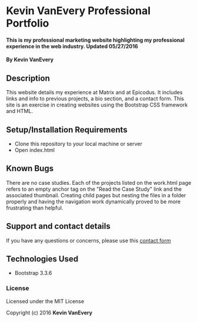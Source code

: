 # Kevin VanEvery Professional Portfolio

#### This is my professional marketing website highlighting my professional experience in the web industry. Updated 05/27/2016

#### By Kevin VanEvery

## Description

This website details my experience at Matrix and at Epicodus.  It includes links and info to previous projects, a bio section, and a contact form.  This site is an exercise in creating websites using the Bootstrap CSS framework and HTML.  

## Setup/Installation Requirements

* Clone this repository to your local machine or server
* Open index.html

## Known Bugs

There are no case studies.  Each of the projects listed on the work.html page refers to an empty anchor tag on the "Read the Case Study" link and the associated thumbnail.  Creating child pages but nesting the files in a folder properly and having the navigation work dynamically proved to be more frustrating than helpful.

## Support and contact details

If you have any questions or concerns, please use this [contact form](http://kvanever.github.io/vanevery-programmer-portfolio/contact.html)

## Technologies Used

* Bootstrap 3.3.6

### License

Licensed under the MIT License

Copyright (c) 2016 **Kevin VanEvery**

